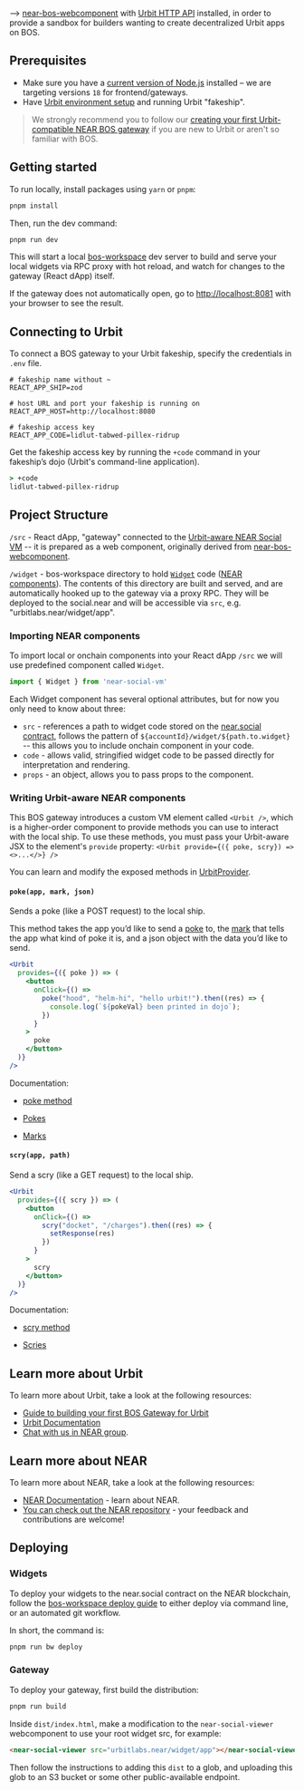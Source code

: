 —> [near-bos-webcomponent](https://github.com/nearbuilders/near-bos-webcomponent) with [Urbit HTTP API](https://developers.urbit.org/guides/additional/http-api-guide) installed, in order to provide a sandbox for builders wanting to create decentralized Urbit apps on BOS.

## Prerequisites

- Make sure you have a [current version of Node.js](https://nodejs.org) installed – we are targeting versions `18` for frontend/gateways.
- Have [Urbit environment setup](https://docs.urbit.org/courses/environment#creating-a-fake-ship) and running Urbit "fakeship".

> We strongly recommend you to follow our [creating your first Urbit-compatible NEAR BOS gateway](https://docs.urbit.org/) if you are new to Urbit or aren't so familiar with BOS.

## Getting started

To run locally, install packages using `yarn` or `pnpm`:

```bash
pnpm install
```

Then, run the dev command:

```bash
pnpm run dev
```

This will start a local [bos-workspace](https://github.com/nearbuilders/bos-workspace) dev server to build and serve your local widgets via RPC proxy with hot reload, and watch for changes to the gateway (React dApp) itself.

If the gateway does not automatically open, go to [http://localhost:8081](http://localhost:8081) with your browser to see the result.

## Connecting to Urbit

To connect a BOS gateway to your Urbit fakeship,
specify the credentials in `.env` file.

```.env
# fakeship name without ~
REACT_APP_SHIP=zod

# host URL and port your fakeship is running on
REACT_APP_HOST=http://localhost:8080

# fakeship access key
REACT_APP_CODE=lidlut-tabwed-pillex-ridrup
```

Get the fakeship access key by running the `+code` command in your fakeship’s dojo (Urbit's command-line application).

```cmd
> +code
lidlut-tabwed-pillex-ridrup
```

## Project Structure

`/src` - React dApp, "gateway" connected to the [Urbit-aware NEAR Social VM](https://github.com/urbit/NearSocialVM) -- it is prepared as a web component, originally derived from [near-bos-webcomponent](https://github.com/nearbuilders/near-bos-webcomponent).

`/widget` - bos-workspace directory to hold [`Widget`](https://docs.near.org/build/near-components/what-is) code ([NEAR components](https://docs.near.org/build/near-components/what-is)). The contents of this directory are built and served, and are automatically hooked up to the gateway via a proxy RPC. They will be deployed to the social.near and will be accessible via `src`, e.g. "urbitlabs.near/widget/app".

### Importing NEAR components

To import local or onchain components into your React dApp `/src` we will use predefined component called `Widget`.

```javascript
import { Widget } from 'near-social-vm'
```

Each Widget component has several optional attributes, but for now you only need to know about three:

- `src` - references a path to widget code stored on the [near.social contract](https://github.com/NearSocial/social-db), follows the pattern of `${accountId}/widget/${path.to.widget}` -- this allows you to include onchain component in your code.
- `code` - allows valid, stringified widget code to be passed directly for interpretation and rendering.
- `props` - an object, allows you to pass props to the component.

### Writing Urbit-aware NEAR components

This BOS gateway introduces a custom VM element called `<Urbit />`, which is a higher-order component to provide methods you can use to interact with the local ship. To use these methods, you must pass your Urbit-aware JSX to the element's `provide` property: `<Urbit provide={({ poke, scry}) => <>...</>} />`

You can learn and modify the exposed methods in [UrbitProvider](./src/components/UrbitProvider.js).

#### `poke(app, mark, json)`

Sends a poke (like a POST request) to the local ship.

This method takes the app you’d like to send a [poke](https://docs.urbit.org/glossary/poke) to, the [mark](https://docs.urbit.org/glossary/mark) that tells the app what kind of poke it is, and a json object with the data you’d like to send.

```jsx
<Urbit
  provides={({ poke }) => (
    <button
      onClick={() =>
        poke("hood", "helm-hi", "hello urbit!").then((res) => {
          console.log(`${pokeVal} been printed in dojo`);
        })
      }
    >
      poke
    </button>
  )}
/>
```

Documentation:

- [poke method](https://docs.urbit.org)

- [Pokes](https://docs.urbit.org/courses/app-school/6-pokes)

- [Marks](https://docs.urbit.org/system/kernel/clay/guides/marks)

#### `scry(app, path)`

Send a scry (like a GET request) to the local ship.

```jsx
<Urbit
  provides={({ scry }) => (
    <button
      onClick={() =>
        scry("docket", "/charges").then((res) => {
          setResponse(res)
        })
      }
    >
      scry
    </button>
  )}
/>
```

Documentation:

- [scry method](https://docs.urbit.org)

- [Scries](https://docs.urbit.org/courses/app-school/10-scry)

## Learn more about Urbit

To learn more about Urbit, take a look at the following resources:

- [Guide to building your first BOS Gateway for Urbit](https://docs.urbit.org/)
- [Urbit Documentation](https://docs.urbit.org/)
- [Chat with us in NEAR group](http://invite-group-link).

## Learn more about NEAR

To learn more about NEAR, take a look at the following resources:

- [NEAR Documentation](https://docs.near.org) - learn about NEAR.
- [You can check out the NEAR repository](https://github.com/near) - your feedback and contributions are welcome!

## Deploying

### Widgets

To deploy your widgets to the near.social contract on the NEAR blockchain, follow the [bos-workspace deploy guide](https://github.com/NEARBuilders/bos-workspace?tab=readme-ov-file#deployment) to either deploy via command line, or an automated git workflow.

In short, the command is:

```cmd
pnpm run bw deploy
```

### Gateway

To deploy your gateway, first build the distribution:

```cmd
pnpm run build
```

Inside `dist/index.html`, make a modification to the `near-social-viewer` webcomponent to use your root widget src, for example:

```html
<near-social-viewer src="urbitlabs.near/widget/app"></near-social-viewer>
```

Then follow the instructions to adding this `dist` to a glob, and uploading this glob to an S3 bucket or some other public-available endpoint.
